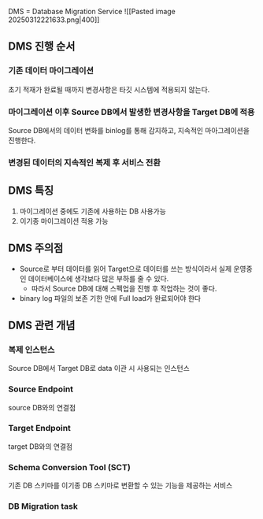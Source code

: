 DMS = Database Migration Service
![[Pasted image 20250312221633.png|400]]
## DMS 진행 순서
### 기존 데이터 마이그레이션
초기 적재가 완료될 때까지 변경사항은 타깃 시스템에 적용되지 않는다.
### 마이그레이션 이후 Source DB에서 발생한 변경사항을 Target DB에 적용
Source DB에서의 데이터 변화를 binlog를 통해 감지하고, 지속적인 마아그레이션을 진행한다.
### 변경된 데이터의 지속적인 복제 후 서비스 전환

## DMS 특징
1. 마이그레이션 중에도 기존에 사용하는 DB 사용가능
2. 이기종 마이그레이션 적용 가능
## DMS 주의점
- Source로 부터 데이터를 읽어 Target으로 데이터를 쓰는 방식이라서 실제 운영중인 데이터베이스에 생각보다 많은 부하를 줄 수 있다.
	- 따라서 Source DB에 대해 스펙업을 진행 후 작업하는 것이 좋다.
- binary log 파일의 보존 기한 안에 Full load가 완료되어야 한다
## DMS 관련 개념
### 복제 인스턴스
Source DB에서 Target DB로 data 이관 시 사용되는 인스턴스
### Source Endpoint
source DB와의 연결점
### Target Endpoint
target DB와의 연결점
### Schema Conversion Tool (SCT)
기존 DB 스키마를 이기종 DB 스키마로 변환할 수 있는 기능을 제공하는 서비스
### DB Migration task
